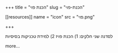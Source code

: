 +++
title = "הכנת פוי"
slug = "הכנת-פוי"

[[resources]]
  name = "icon"
  src = "פוי.png"

+++

לסדנה שני חלקים: 1) הכנת פויז 2) למידת טכניקות בסיסיות

<!--more-->

more...